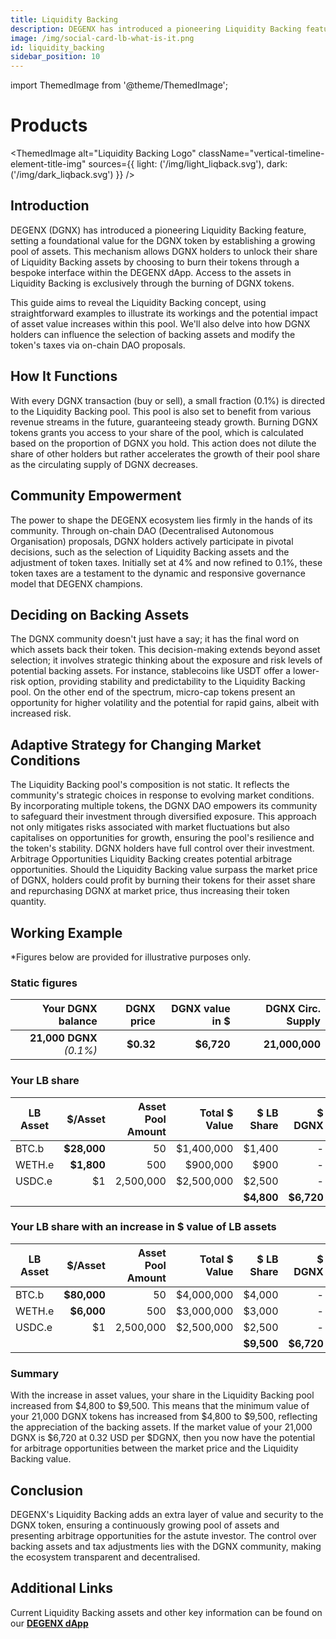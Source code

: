 ```yaml
---
title: Liquidity Backing
description: DEGENX has introduced a pioneering Liquidity Backing feature, setting a foundational value for the DGNX token by establishing a growing pool of assets. Learn more about Liquidity Backing today.
image: /img/social-card-lb-what-is-it.png
id: liquidity_backing
sidebar_position: 10
---
```

import ThemedImage from '@theme/ThemedImage';


# Products

<ThemedImage
  alt="Liquidity Backing Logo"
  className="vertical-timeline-element-title-img"
  sources={{
    light: ('/img/light_liqback.svg'),
    dark: ('/img/dark_liqback.svg')
  }}
/>

## Introduction

DEGENX (DGNX) has introduced a pioneering Liquidity Backing feature, setting a foundational value for the DGNX token by establishing a growing pool of assets. This mechanism allows DGNX holders to unlock their share of Liquidity Backing assets by choosing to burn their tokens through a bespoke interface within the DEGENX dApp. Access to the assets in Liquidity Backing is exclusively through the burning of DGNX tokens.

This guide aims to reveal the Liquidity Backing concept, using straightforward examples to illustrate its workings and the potential impact of asset value increases within this pool. We'll also delve into how DGNX holders can influence the selection of backing assets and modify the token's taxes via on-chain DAO proposals.


## How It Functions

With every DGNX transaction (buy or sell), a small fraction (0.1%) is directed to the Liquidity Backing pool. This pool is also set to benefit from various revenue streams in the future, guaranteeing steady growth. Burning DGNX tokens grants you access to your share of the pool, which is calculated based on the proportion of DGNX you hold. This action does not dilute the share of other holders but rather accelerates the growth of their pool share as the circulating supply of DGNX decreases.


## Community Empowerment

The power to shape the DEGENX ecosystem lies firmly in the hands of its community. Through on-chain DAO (Decentralised Autonomous Organisation) proposals, DGNX holders actively participate in pivotal decisions, such as the selection of Liquidity Backing assets and the adjustment of token taxes. Initially set at 4% and now refined to 0.1%, these token taxes are a testament to the dynamic and responsive governance model that DEGENX champions.


## Deciding on Backing Assets

The DGNX community doesn't just have a say; it has the final word on which assets back their token. This decision-making extends beyond asset selection; it involves strategic thinking about the exposure and risk levels of potential backing assets. For instance, stablecoins like USDT offer a lower-risk option, providing stability and predictability to the Liquidity Backing pool. On the other end of the spectrum, micro-cap tokens present an opportunity for higher volatility and the potential for rapid gains, albeit with increased risk.


## Adaptive Strategy for Changing Market Conditions

The Liquidity Backing pool's composition is not static. It reflects the community's strategic choices in response to evolving market conditions. By incorporating multiple tokens, the DGNX DAO empowers its community to safeguard their investment through diversified exposure. This approach not only mitigates risks associated with market fluctuations but also capitalises on opportunities for growth, ensuring the pool's resilience and the token's stability. DGNX holders have full control over their investment.
Arbitrage Opportunities
Liquidity Backing creates potential arbitrage opportunities. Should the Liquidity Backing value surpass the market price of DGNX, holders could profit by burning their tokens for their asset share and repurchasing DGNX at market price, thus increasing their token quantity.

## Working Example  
*Figures below are provided for illustrative purposes only.

### Static figures 


| Your DGNX balance       |     DGNX price | DGNX value in $ | DGNX Circ. Supply   |
|------------------------:|---------------:|----------------:|--------------------:|
|**21,000 DGNX** _(0.1%)_ | **$0.32**      | **$6,720**      | **21,000,000**      |



### Your LB share

| LB Asset      |     $/Asset | Asset Pool Amount | Total $ Value | $ LB Share | $ DGNX      |
| ------------- | ----------: | ----------------: | ------------: | ---------: | ----------: |
| BTC.b         | **$28,000** |                50 |    $1,400,000 |     $1,400 |       -     |
| WETH.e        |  **$1,800** |               500 |      $900,000 |       $900 |       -     |
| USDC.e        |          $1 |         2,500,000 |    $2,500,000 |     $2,500 |       -     |
|               |             |                   |               | **$4,800** | **$6,720**  |

### Your LB share with an increase in $ value of LB assets

| LB Asset      |     $/Asset | Asset Pool Amount | Total $ Value | $ LB Share | $ DGNX      |
| ------------- | ----------: | ----------------: | ------------: | ---------: | ----------: |
| BTC.b         | **$80,000** |                50 |    $4,000,000 |     $4,000 |       -     |
| WETH.e        |  **$6,000** |               500 |    $3,000,000 |     $3,000 |       -     |
| USDC.e        |          $1 |         2,500,000 |    $2,500,000 |     $2,500 |       -     |
|               |             |                   |               | **$9,500** | **$6,720**  |

### Summary

With the increase in asset values, your share in the Liquidity Backing pool increased from $4,800 to $9,500. This means that the minimum value of your 21,000 DGNX tokens has increased from $4,800 to $9,500, reflecting the appreciation of the backing assets. If the market value of your 21,000 DGNX is $6,720 at 0.32 USD per $DGNX, then you now have the potential for arbitrage opportunities between the market price and the Liquidity Backing value.

## Conclusion
DEGENX's Liquidity Backing adds an extra layer of value and security to the DGNX token, ensuring a continuously growing pool of assets and presenting arbitrage opportunities for the astute investor. The control over backing assets and tax adjustments lies with the DGNX community, making the ecosystem transparent and decentralised.


## Additional Links

Current Liquidity Backing assets and other key information can be found on our **[DEGENX dApp](https://dgnx.finance/dapp/liquidity-backing)**

